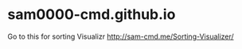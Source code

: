 # sam0000-cmd.github.io
Go to this for sorting Visualizr  <a href = "http://sam-cmd.me/Sorting-Visualizer/">http://sam-cmd.me/Sorting-Visualizer/</a>
